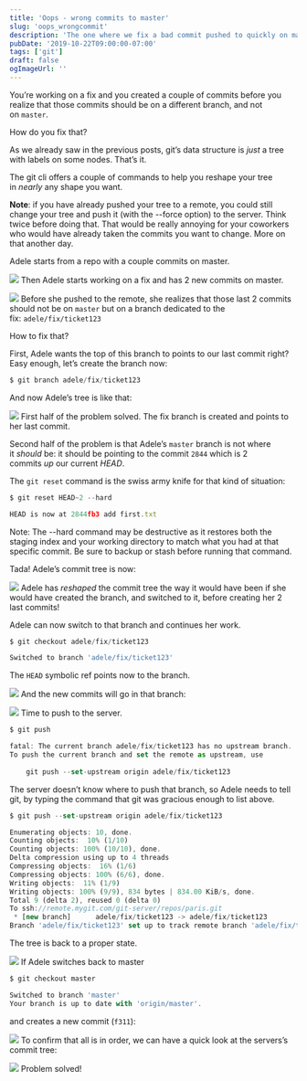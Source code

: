 ```yaml
---
title: 'Oops - wrong commits to master'
slug: 'oops_wrongcommit'
description: 'The one where we fix a bad commit pushed to quickly on master'
pubDate: '2019-10-22T09:00:00-07:00'
tags: ['git']
draft: false
ogImageUrl: ''
---
```


You’re working on a fix and you created a couple of commits before you realize that those commits should be on a different branch, and not on `master`.

How do you fix that?

As we already saw in the previous posts, git’s data structure is *just* a tree with labels on some nodes. That’s it.

The git cli offers a couple of commands to help you reshape your tree in *nearly* any shape you want.

**Note**: if you have already pushed your tree to a remote, you could still change your tree and push it (with the --force option) to the server. Think twice before doing that. That would be really annoying for your coworkers who would have already taken the commits you want to change. More on that another day.

Adele starts from a repo with a couple commits on master.

![](./oops_wrongcommit-001.png)
Then Adele starts working on a fix and has 2 new commits on master.

![](./oops_wrongcommit-002.png)
Before she pushed to the remote, she realizes that those last 2 commits should not be on `master` but on a branch dedicated to the fix: `adele/fix/ticket123`

How to fix that?

First, Adele wants the top of this branch to points to our last commit right? Easy enough, let’s create the branch now:

```javascript
$ git branch adele/fix/ticket123
```
And now Adele’s tree is like that:

![](./oops_wrongcommit-003.png)
First half of the problem solved. The fix branch is created and points to her last commit.

Second half of the problem is that Adele’s `master` branch is not where it *should* be: it should be pointing to the commit `2844` which is 2 commits *up* our current *HEAD*.

The `git reset` command is the swiss army knife for that kind of situation:

```javascript
$ git reset HEAD~2 --hard

HEAD is now at 2844fb3 add first.txt
```
Note: The --hard command may be destructive as it restores both the staging index and your working directory to match what you had at that specific commit. Be sure to backup or stash before running that command.

Tada! Adele’s commit tree is now:

![](./oops_wrongcommit-004.png)
Adele has *reshaped* the commit tree the way it would have been if she would have created the branch, and switched to it, before creating her 2 last commits!

Adele can now switch to that branch and continues her work.

```javascript
$ git checkout adele/fix/ticket123

Switched to branch 'adele/fix/ticket123'
```
The `HEAD` symbolic ref points now to the branch.

![](./oops_wrongcommit-005.png)
And the new commits will go in that branch:

![](./oops_wrongcommit-006.png)
Time to push to the server.

```javascript
$ git push

fatal: The current branch adele/fix/ticket123 has no upstream branch.
To push the current branch and set the remote as upstream, use
 
    git push --set-upstream origin adele/fix/ticket123
```
The server doesn’t know where to push that branch, so Adele needs to tell git, by typing the command that git was gracious enough to list above.

```javascript
$ git push --set-upstream origin adele/fix/ticket123

Enumerating objects: 10, done.
Counting objects:  10% (1/10)
Counting objects: 100% (10/10), done.
Delta compression using up to 4 threads
Compressing objects:  16% (1/6)
Compressing objects: 100% (6/6), done.
Writing objects:  11% (1/9)
Writing objects: 100% (9/9), 834 bytes | 834.00 KiB/s, done.
Total 9 (delta 2), reused 0 (delta 0)
To ssh://remote.mygit.com/git-server/repos/paris.git
 * [new branch]      adele/fix/ticket123 -> adele/fix/ticket123
Branch 'adele/fix/ticket123' set up to track remote branch 'adele/fix/ticket123' from 'origin'.
```
The tree is back to a proper state.



![](./oops_wrongcommit-007.png)
If Adele switches back to master

```javascript
$ git checkout master

Switched to branch 'master'
Your branch is up to date with 'origin/master'.
```
and creates a new commit (`f311`):

![](./oops_wrongcommit-008.png)
To confirm that all is in order, we can have a quick look at the servers’s commit tree:

![](./oops_wrongcommit-009.png)
Problem solved!
